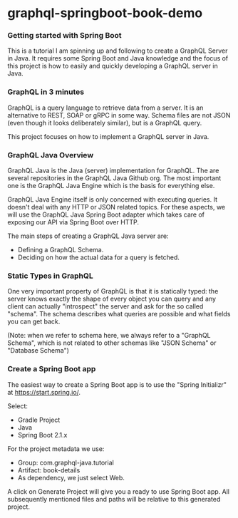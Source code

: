 # graphql-springboot-book-demo

### Getting started with Spring Boot
This is a tutorial I am spinning up and following to create a GraphQL Server in Java.  It requires some Spring Boot and Java knowledge and the focus of this project is how to easily and quickly developing a GraphQL server in Java.

### GraphQL in 3 minutes
GraphQL is a query language to retrieve data from a server. It is an alternative to REST, SOAP or gRPC in some way.
Schema files are not JSON (even though it looks deliberately similar), but is a GraphQL query.

This project focuses on how to implement a GraphQL server in Java.

### GraphQL Java Overview
GraphQL Java is the Java (server) implementation for GraphQL. The are several repositories in the GraphQL Java Github org. The most important one is the GraphQL Java Engine which is the basis for everything else.

GraphQL Java Engine itself is only concerned with executing queries. It doesn't deal with any HTTP or JSON related topics. For these aspects, we will use the GraphQL Java Spring Boot adapter which takes care of exposing our API via Spring Boot over HTTP.

The main steps of creating a GraphQL Java server are:
 * Defining a GraphQL Schema.
 * Deciding on how the actual data for a query is fetched.

### Static Types in GraphQL
One very important property of GraphQL is that it is statically typed: the server knows exactly the shape of every object you can query and any client can actually "introspect" the server and ask for the so called "schema". The schema describes what queries are possible and what fields you can get back. 

(Note: when we refer to schema here, we always refer to a "GraphQL Schema", which is not related to other schemas like "JSON Schema" or "Database Schema")

### Create a Spring Boot app
The easiest way to create a Spring Boot app is to use the "Spring Initializr" at https://start.spring.io/.

Select:
 * Gradle Project
 * Java
 * Spring Boot 2.1.x

For the project metadata we use:
 * Group: com.graphql-java.tutorial
 * Artifact: book-details
 * As dependency, we just select Web.

A click on Generate Project will give you a ready to use Spring Boot app. All subsequently mentioned files and paths will be relative to this generated project.
